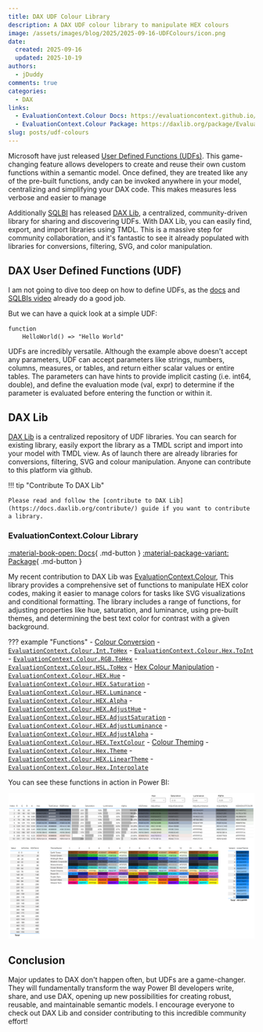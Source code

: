 ```yaml
---
title: DAX UDF Colour Library
description: A DAX UDF colour library to manipulate HEX colours
image: /assets/images/blog/2025/2025-09-16-UDFColours/icon.png
date:
  created: 2025-09-16
  updated: 2025-10-19
authors:
  - jDuddy
comments: true
categories:
  - DAX
links:
  - EvaluationContext.Colour Docs: https://evaluationcontext.github.io/EvaluationContext.Colour/
  - EvaluationContext.Colour Package: https://daxlib.org/package/EvaluationContext.Colour/
slug: posts/udf-colours
---
```


Microsoft have just released [User Defined Functions (UDFs)](https://learn.microsoft.com/en-us/dax/best-practices/dax-user-defined-functions). This game-changing feature allows developers to create and reuse their own custom functions within a semantic model. Once defined, they are treated like any of the pre-built functions, andy can be invoked anywhere in your model, centralizing and simplifying your DAX code. This makes measures less verbose and easier to manage

Additionally [SQLBI](https://www.sqlbi.com/) has released [DAX Lib](https://daxlib.org/), a centralized, community-driven library for sharing and discovering UDFs. With DAX Lib, you can easily find, export, and import libraries using TMDL. This is a massive step for community collaboration, and it's fantastic to see it already populated with libraries for conversions, filtering, SVG, and color manipulation.

## DAX User Defined Functions (UDF)

I am not going to dive too deep on how to define UDFs, as the [docs](https://learn.microsoft.com/en-us/dax/best-practices/dax-user-defined-functions) and [SQLBIs video](https://www.youtube.com/watch?v=60jUmTxpxbw) already do a good job. 

But we can have a quick look at a simple UDF:

```dax
function
    HelloWorld() => "Hello World"
```

UDFs are incredibly versatile. Although the example above doesn't accept any parameters, UDF can accept parameters like strings, numbers, columns, measures, or tables, and return either scalar values or entire tables. The parameters can have hints to provide implicit casting (i.e. int64, double), and define the evaluation mode (val, expr) to determine if the parameter is evaluated before entering the function or within it.

## DAX Lib

[DAX Lib](https://daxlib.org/) is a centralized repository of UDF libraries. You can search for existing library, easily export the library as a TMDL script and import into your model with TMDL view. As of launch there are already libraries for conversions, filtering, SVG and colour manipulation. Anyone can contribute to this platform via github. 

!!! tip "Contribute To DAX Lib"

    Please read and follow the [contribute to DAX Lib](https://docs.daxlib.org/contribute/) guide if you want to contribute a library.

### EvaluationContext.Colour Library

[:material-book-open: Docs](https://evaluationcontext.github.io/EvaluationContext.Colour/){ .md-button }
[:material-package-variant: Package](https://daxlib.org/package/EvaluationContext.Colour/){ .md-button }

My recent contribution to DAX Lib was [EvaluationContext.Colour](https://daxlib.org/package/EvaluationContext.Colour/), This library provides a comprehensive set of functions to manipulate HEX color codes, making it easier to manage colors for tasks like SVG visualizations and conditional formatting. The library includes a range of functions, for adjusting properties like hue, saturation, and luminance, using pre-built themes, and determining the best text color for contrast with a given background.

??? example "Functions"
    - [Colour Conversion](https://evaluationcontext.github.io/EvaluationContext.Colour/docs/functions/conversion/)
        - [`EvaluationContext.Colour.Int.ToHex`](https://evaluationcontext.github.io/EvaluationContext.Colour/docs/functions/conversion/EvaluationContext.Colour.Int.ToHex/)
        - [`EvaluationContext.Colour.Hex.ToInt`](https://evaluationcontext.github.io/EvaluationContext.Colour/docs/functions/conversion/EvaluationContext.Colour.Hex.ToInt/)
        - [`EvaluationContext.Colour.RGB.ToHex`](https://evaluationcontext.github.io/EvaluationContext.Colour/docs/functions/conversion/EvaluationContext.Colour.RGB.ToHex/)
        - [`EvaluationContext.Colour.HSL.ToHex`](https://evaluationcontext.github.io/EvaluationContext.Colour/docs/functions/conversion/EvaluationContext.Colour.HSL.ToHex/)
    - [Hex Colour Manipulation](https://evaluationcontext.github.io/EvaluationContext.Colour/docs/functions/hex-manipulation/)
        - [`EvaluationContext.Colour.HEX.Hue`](https://evaluationcontext.github.io/EvaluationContext.Colour/docs/functions/hex-manipulation/EvaluationContext.Colour.Hex.Hue/)
        - [`EvaluationContext.Colour.HEX.Saturation`](https://evaluationcontext.github.io/EvaluationContext.Colour/docs/functions/hex-manipulation/EvaluationContext.Colour.Hex.Saturation/)
        - [`EvaluationContext.Colour.HEX.Luminance`](https://evaluationcontext.github.io/EvaluationContext.Colour/docs/functions/hex-manipulation/EvaluationContext.Colour.Hex.Luminance/)
        - [`EvaluationContext.Colour.HEX.Alpha`](https://evaluationcontext.github.io/EvaluationContext.Colour/docs/functions/hex-manipulation/EvaluationContext.Colour.Hex.Alpha/)
        - [`EvaluationContext.Colour.HEX.AdjustHue`](https://evaluationcontext.github.io/EvaluationContext.Colour/docs/functions/hex-manipulation/EvaluationContext.Colour.Hex.AdjustHue/)
        - [`EvaluationContext.Colour.HEX.AdjustSaturation`](https://evaluationcontext.github.io/EvaluationContext.Colour/docs/functions/hex-manipulation/EvaluationContext.Colour.Hex.AdjustSaturation/)
        - [`EvaluationContext.Colour.HEX.AdjustLuminance`](https://evaluationcontext.github.io/EvaluationContext.Colour/docs/functions/hex-manipulation/EvaluationContext.Colour.Hex.AdjustLuminance/)
        - [`EvaluationContext.Colour.HEX.AdjustAlpha`](https://evaluationcontext.github.io/EvaluationContext.Colour/docs/functions/hex-manipulation/EvaluationContext.Colour.Hex.AdjustAlpha/)
        - [`EvaluationContext.Colour.HEX.TextColour`](https://evaluationcontext.github.io/EvaluationContext.Colour/docs/functions/hex-manipulation/EvaluationContext.Colour.Hex.TextColour/)
    - [Colour Theming](https://evaluationcontext.github.io/EvaluationContext.Colour/docs/functions/theming/)
        - [`EvaluationContext.Colour.Hex.Theme`](https://evaluationcontext.github.io/EvaluationContext.Colour/docs/functions/theming/EvaluationContext.Colour.Hex.Theme/)
        - [`EvaluationContext.Colour.HEX.LinearTheme`](https://evaluationcontext.github.io/EvaluationContext.Colour/docs/functions/theming/EvaluationContext.Colour.Hex.LinearTheme/)
        - [`EvaluationContext.Colour.Hex.Interpolate`](https://evaluationcontext.github.io/EvaluationContext.Colour/docs/functions/theming/EvaluationContext.Colour.Hex.Interpolate/)

You can see these functions in action in Power BI:

![UDF in Action](UDFInPowerBI.png)

## Conclusion

Major updates to DAX don't happen often, but UDFs are a game-changer. They will fundamentally transform the way Power BI developers write, share, and use DAX, opening up new possibilities for creating robust, reusable, and maintainable semantic models. I encourage everyone to check out DAX Lib and consider contributing to this incredible community effort!